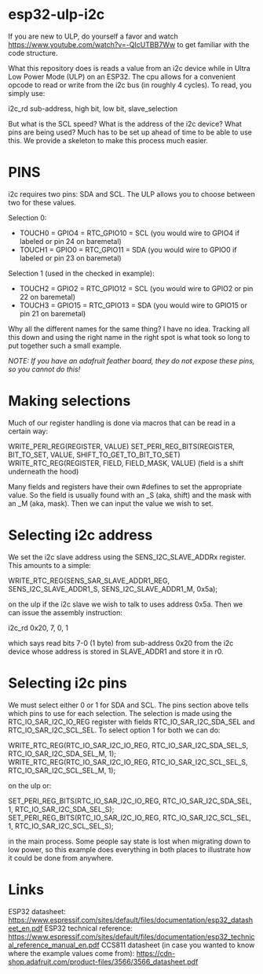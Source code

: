 # esp32-ulp-i2c
If you are new to ULP, do yourself a favor and watch https://www.youtube.com/watch?v=-QIcUTBB7Ww to get familiar with the code structure.

What this repository does is reads a value from an i2c device while in Ultra Low Power Mode (ULP) on an ESP32. The cpu allows for a convenient opcode to read or write from the i2c bus (in roughly 4 cycles). To read, you simply use:

i2c_rd sub-address, high bit, low bit, slave_selection

But what is the SCL speed? What is the address of the i2c device? What pins are being used? Much has to be set up ahead of time to be able to use this. We provide a skeleton to make this process much easier.

# PINS

i2c requires two pins: SDA and SCL. The ULP allows you to choose between two for these values.

Selection 0:
* TOUCH0 = GPIO4 = RTC_GPIO10 = SCL (you would wire to GPIO4 if labeled or pin 24 on baremetal)
* TOUCH1 = GPIO0 = RTC_GPIO11 = SDA (you would wire to GPIO0 if labeled or pin 23 on baremetal)

Selection 1 (used in the checked in example):
* TOUCH2 = GPIO2 = RTC_GPIO12 = SCL (you would wire to GPIO2 or pin 22 on baremetal)
* TOUCH3 = GPIO15 = RTC_GPIO13 = SDA (you would wire to GPIO15 or pin 21 on baremetal)

Why all the different names for the same thing? I have no idea. Tracking all this down and using the right name in the right spot is what took so long to put together such a small example.

*NOTE: If you have an adafruit feather board, they do not expose these pins, so you cannot do this!*

# Making selections

Much of our register handling is done via macros that can be read in a certain way:

WRITE_PERI_REG(REGISTER, VALUE)
SET_PERI_REG_BITS(REGISTER, BIT_TO_SET, VALUE, SHIFT_TO_GET_TO_BIT_TO_SET)
WRITE_RTC_REG(REGISTER, FIELD, FIELD_MASK, VALUE) (field is a shift underneath the hood)

Many fields and registers have their own #defines to set the appropriate value. So the field is usually found with an \_S (aka, shift) and the mask with an \_M (aka, mask). Then we can input the value we wish to set.

# Selecting i2c address

We set the i2c slave address using the SENS_I2C_SLAVE_ADDRx register. This amounts to a simple:

WRITE_RTC_REG(SENS_SAR_SLAVE_ADDR1_REG, SENS_I2C_SLAVE_ADDR1_S, SENS_I2C_SLAVE_ADDR1_M, 0x5a);

on the ulp if the i2c slave we wish to talk to uses address 0x5a. Then we can issue the assembly instruction:

i2c_rd 0x20, 7, 0, 1

which says read bits 7-0 (1 byte) from sub-address 0x20 from the i2c device whose address is stored in SLAVE_ADDR1 and store it in r0.

# Selecting i2c pins

We must select either 0 or 1 for SDA and SCL. The pins section above tells which pins to use for each selection. The selection is made using the RTC_IO_SAR_I2C_IO_REG register with fields RTC_IO_SAR_I2C_SDA_SEL and RTC_IO_SAR_I2C_SCL_SEL. To select option 1 for both we can do:

WRITE_RTC_REG(RTC_IO_SAR_I2C_IO_REG, RTC_IO_SAR_I2C_SDA_SEL_S, RTC_IO_SAR_I2C_SDA_SEL_M, 1);
WRITE_RTC_REG(RTC_IO_SAR_I2C_IO_REG, RTC_IO_SAR_I2C_SCL_SEL_S, RTC_IO_SAR_I2C_SCL_SEL_M, 1);

on the ulp or:

SET_PERI_REG_BITS(RTC_IO_SAR_I2C_IO_REG, RTC_IO_SAR_I2C_SDA_SEL, 1, RTC_IO_SAR_I2C_SDA_SEL_S);
SET_PERI_REG_BITS(RTC_IO_SAR_I2C_IO_REG, RTC_IO_SAR_I2C_SCL_SEL, 1, RTC_IO_SAR_I2C_SCL_SEL_S);

in the main process. Some people say state is lost when migrating down to low power, so this example does everything in both places to illustrate how it could be done from anywhere.

# Links
ESP32 datasheet: https://www.espressif.com/sites/default/files/documentation/esp32_datasheet_en.pdf
ESP32 technical reference: https://www.espressif.com/sites/default/files/documentation/esp32_technical_reference_manual_en.pdf
CCS811 datasheet (in case you wanted to know where the example values come from): https://cdn-shop.adafruit.com/product-files/3566/3566_datasheet.pdf
